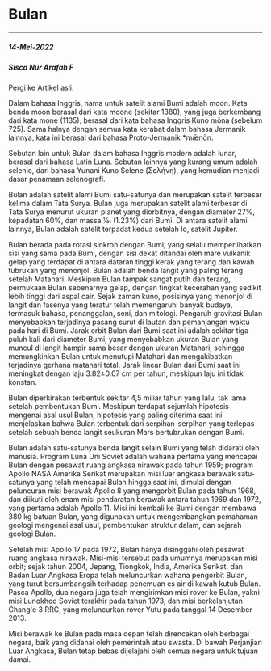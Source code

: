 # Bulan

---

##### 14-Mei-2022

##### Sisca Nur Arafah F

[Pergi ke Artikel asli.](https://id.wikipedia.org/wiki/Bulan)

Dalam bahasa Inggris, nama untuk satelit alami Bumi adalah moon. Kata benda moon berasal dari kata moone (sekitar 1380), yang juga berkembang dari kata mone (1135), berasal dari kata bahasa Inggris Kuno mōna (sebelum 725). Sama halnya dengan semua kata kerabat dalam bahasa Jermanik lainnya, kata ini berasal dari bahasa Proto-Jermanik \*mǣnōn.

Sebutan lain untuk Bulan dalam bahasa Inggris modern adalah lunar, berasal dari bahasa Latin Luna. Sebutan lainnya yang kurang umum adalah selenic, dari bahasa Yunani Kuno Selene (Σελήνη), yang kemudian menjadi dasar penamaan selenografi.

Bulan adalah satelit alami Bumi satu-satunya dan merupakan satelit terbesar kelima dalam Tata Surya. Bulan juga merupakan satelit alami terbesar di Tata Surya menurut ukuran planet yang diorbitnya, dengan diameter 27%, kepadatan 60%, dan massa ​1⁄81 (1.23%) dari Bumi. Di antara satelit alami lainnya, Bulan adalah satelit terpadat kedua setelah Io, satelit Jupiter.

Bulan berada pada rotasi sinkron dengan Bumi, yang selalu memperlihatkan sisi yang sama pada Bumi, dengan sisi dekat ditandai oleh mare vulkanik gelap yang terdapat di antara dataran tinggi kerak yang terang dan kawah tubrukan yang menonjol. Bulan adalah benda langit yang paling terang setelah Matahari. Meskipun Bulan tampak sangat putih dan terang, permukaan Bulan sebenarnya gelap, dengan tingkat kecerahan yang sedikit lebih tinggi dari aspal cair. Sejak zaman kuno, posisinya yang menonjol di langit dan fasenya yang teratur telah memengaruhi banyak budaya, termasuk bahasa, penanggalan, seni, dan mitologi. Pengaruh gravitasi Bulan menyebabkan terjadinya pasang surut di lautan dan pemanjangan waktu pada hari di Bumi. Jarak orbit Bulan dari Bumi saat ini adalah sekitar tiga puluh kali dari diameter Bumi, yang menyebabkan ukuran Bulan yang muncul di langit hampir sama besar dengan ukuran Matahari, sehingga memungkinkan Bulan untuk menutupi Matahari dan mengakibatkan terjadinya gerhana matahari total. Jarak linear Bulan dari Bumi saat ini meningkat dengan laju 3.82±0.07 cm per tahun, meskipun laju ini tidak konstan.

Bulan diperkirakan terbentuk sekitar 4,5 miliar tahun yang lalu, tak lama setelah pembentukan Bumi. Meskipun terdapat sejumlah hipotesis mengenai asal usul Bulan, hipotesis yang paling diterima saat ini menjelaskan bahwa Bulan terbentuk dari serpihan-serpihan yang terlepas setelah sebuah benda langit seukuran Mars bertubrukan dengan Bumi.

Bulan adalah satu-satunya benda langit selain Bumi yang telah didarati oleh manusia. Program Luna Uni Soviet adalah wahana pertama yang mencapai Bulan dengan pesawat ruang angkasa nirawak pada tahun 1959; program Apollo NASA Amerika Serikat merupakan misi luar angkasa berawak satu-satunya yang telah mencapai Bulan hingga saat ini, dimulai dengan peluncuran misi berawak Apollo 8 yang mengorbit Bulan pada tahun 1968, dan diikuti oleh enam misi pendaratan berawak antara tahun 1969 dan 1972, yang pertama adalah Apollo 11. Misi ini kembali ke Bumi dengan membawa 380 kg batuan Bulan, yang digunakan untuk mengembangkan pemahaman geologi mengenai asal usul, pembentukan struktur dalam, dan sejarah geologi Bulan.

Setelah misi Apollo 17 pada 1972, Bulan hanya disinggahi oleh pesawat ruang angkasa nirawak. Misi-misi tersebut pada umumnya merupakan misi orbit; sejak tahun 2004, Jepang, Tiongkok, India, Amerika Serikat, dan Badan Luar Angkasa Eropa telah meluncurkan wahana pengorbit Bulan, yang turut bersumbangsih terhadap penemuan es air di kawah kutub Bulan. Pasca Apollo, dua negara juga telah mengirimkan misi rover ke Bulan, yakni misi Lunokhod Soviet terakhir pada tahun 1973, dan misi berkelanjutan Chang'e 3 RRC, yang meluncurkan rover Yutu pada tanggal 14 Desember 2013.

Misi berawak ke Bulan pada masa depan telah direncakan oleh berbagai negara, baik yang didanai oleh pemerintah atau swasta. Di bawah Perjanjian Luar Angkasa, Bulan tetap bebas dijelajahi oleh semua negara untuk tujuan damai.
